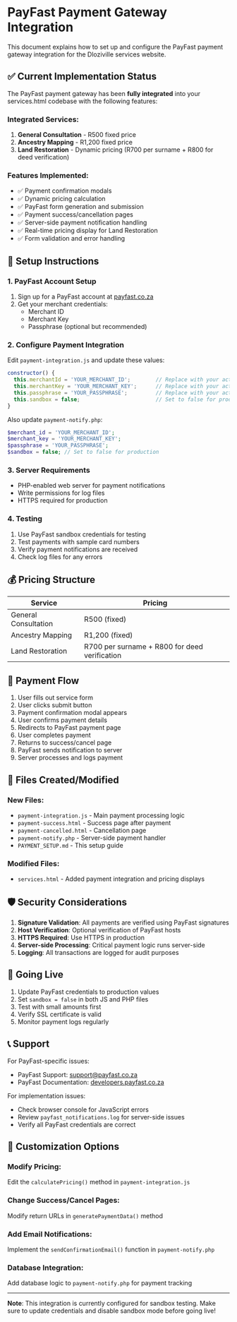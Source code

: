 # PayFast Payment Gateway Integration

This document explains how to set up and configure the PayFast payment gateway integration for the Dloziville services website.

## ✅ **Current Implementation Status**

The PayFast payment gateway has been **fully integrated** into your services.html codebase with the following features:

### **Integrated Services:**
1. **General Consultation** - R500 fixed price
2. **Ancestry Mapping** - R1,200 fixed price  
3. **Land Restoration** - Dynamic pricing (R700 per surname + R800 for deed verification)

### **Features Implemented:**
- ✅ Payment confirmation modals
- ✅ Dynamic pricing calculation
- ✅ PayFast form generation and submission
- ✅ Payment success/cancellation pages
- ✅ Server-side payment notification handling
- ✅ Real-time pricing display for Land Restoration
- ✅ Form validation and error handling

## 🔧 **Setup Instructions**

### **1. PayFast Account Setup**
1. Sign up for a PayFast account at [payfast.co.za](https://www.payfast.co.za)
2. Get your merchant credentials:
   - Merchant ID
   - Merchant Key  
   - Passphrase (optional but recommended)

### **2. Configure Payment Integration**

Edit `payment-integration.js` and update these values:

```javascript
constructor() {
  this.merchantId = 'YOUR_MERCHANT_ID';        // Replace with your actual merchant ID
  this.merchantKey = 'YOUR_MERCHANT_KEY';      // Replace with your actual merchant key
  this.passphrase = 'YOUR_PASSPHRASE';         // Replace with your actual passphrase
  this.sandbox = false;                        // Set to false for production
}
```

Also update `payment-notify.php`:

```php
$merchant_id = 'YOUR_MERCHANT_ID';
$merchant_key = 'YOUR_MERCHANT_KEY';
$passphrase = 'YOUR_PASSPHRASE';
$sandbox = false; // Set to false for production
```

### **3. Server Requirements**
- PHP-enabled web server for payment notifications
- Write permissions for log files
- HTTPS required for production

### **4. Testing**
1. Use PayFast sandbox credentials for testing
2. Test payments with sample card numbers
3. Verify payment notifications are received
4. Check log files for any errors

## 💰 **Pricing Structure**

| Service | Pricing |
|---------|---------|
| General Consultation | R500 (fixed) |
| Ancestry Mapping | R1,200 (fixed) |
| Land Restoration | R700 per surname + R800 for deed verification |

## 🔄 **Payment Flow**

1. User fills out service form
2. User clicks submit button
3. Payment confirmation modal appears
4. User confirms payment details
5. Redirects to PayFast payment page
6. User completes payment
7. Returns to success/cancel page
8. PayFast sends notification to server
9. Server processes and logs payment

## 📁 **Files Created/Modified**

### **New Files:**
- `payment-integration.js` - Main payment processing logic
- `payment-success.html` - Success page after payment
- `payment-cancelled.html` - Cancellation page
- `payment-notify.php` - Server-side payment handler
- `PAYMENT_SETUP.md` - This setup guide

### **Modified Files:**
- `services.html` - Added payment integration and pricing displays

## 🛡️ **Security Considerations**

1. **Signature Validation**: All payments are verified using PayFast signatures
2. **Host Verification**: Optional verification of PayFast hosts  
3. **HTTPS Required**: Use HTTPS in production
4. **Server-side Processing**: Critical payment logic runs server-side
5. **Logging**: All transactions are logged for audit purposes

## 🚀 **Going Live**

1. Update PayFast credentials to production values
2. Set `sandbox = false` in both JS and PHP files
3. Test with small amounts first
4. Verify SSL certificate is valid
5. Monitor payment logs regularly

## 📞 **Support**

For PayFast-specific issues:
- PayFast Support: [support@payfast.co.za](mailto:support@payfast.co.za)
- PayFast Documentation: [developers.payfast.co.za](https://developers.payfast.co.za)

For implementation issues:
- Check browser console for JavaScript errors
- Review `payfast_notifications.log` for server-side issues
- Verify all PayFast credentials are correct

## 🔧 **Customization Options**

### **Modify Pricing:**
Edit the `calculatePricing()` method in `payment-integration.js`

### **Change Success/Cancel Pages:**
Modify return URLs in `generatePaymentData()` method

### **Add Email Notifications:**
Implement the `sendConfirmationEmail()` function in `payment-notify.php`

### **Database Integration:**
Add database logic to `payment-notify.php` for payment tracking

---

**Note**: This integration is currently configured for sandbox testing. Make sure to update credentials and disable sandbox mode before going live!